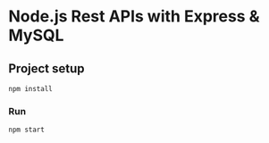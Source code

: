 # Node.js Rest APIs with Express & MySQL

## Project setup
```
npm install
```

### Run
```
npm start
```
